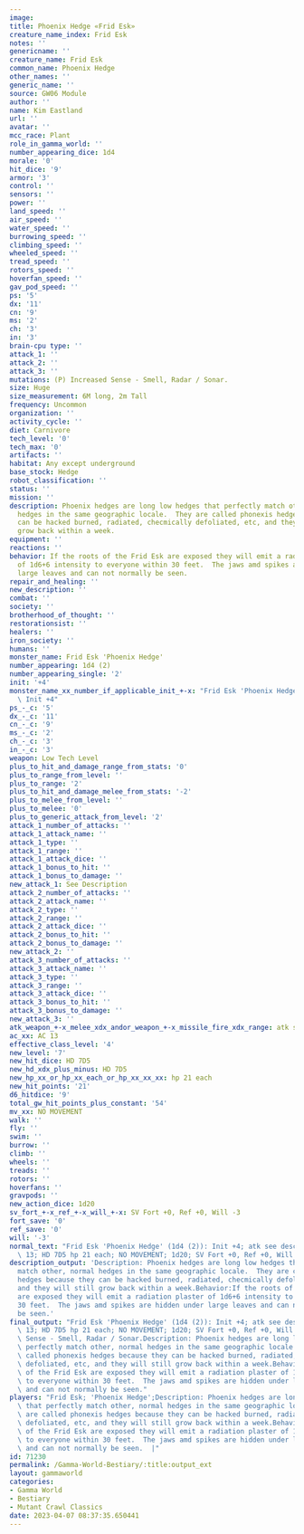 ```yaml
---
image: 
title: Phoenix Hedge «Frid Esk»
creature_name_index: Frid Esk
notes: ''
genericname: ''
creature_name: Frid Esk
common_name: Phoenix Hedge
other_names: ''
generic_name: ''
source: GW06 Module
author: ''
name: Kim Eastland
url: ''
avatar: ''
mcc_race: Plant
role_in_gamma_world: ''
number_appearing_dice: 1d4
morale: '0'
hit_dice: '9'
armor: '3'
control: ''
sensors: ''
power: ''
land_speed: ''
air_speed: ''
water_speed: ''
burrowing_speed: ''
climbing_speed: ''
wheeled_speed: ''
tread_speed: ''
rotors_speed: ''
hoverfan_speed: ''
gav_pod_speed: ''
ps: '5'
dx: '11'
cn: '9'
ms: '2'
ch: '3'
in: '3'
brain-cpu type: ''
attack_1: ''
attack_2: ''
attack_3: ''
mutations: (P) Increased Sense - Smell, Radar / Sonar.
size: Huge
size_measurement: 6M long, 2m Tall
frequency: Uncommon
organization: ''
activity_cycle: ''
diet: Carnivore
tech_level: '0'
tech_max: '0'
artifacts: ''
habitat: Any except underground
base_stock: Hedge
robot_classification: ''
status: ''
mission: ''
description: Phoenix hedges are long low hedges that perfectly match other, normal
  hedges in the same geographic locale.  They are called phonexis hedges because they
  can be hacked burned, radiated, checmically defoliated, etc, and they will still
  grow back within a week.
equipment: ''
reactions: ''
behavior: If the roots of the Frid Esk are exposed they will emit a radiation plaster
  of 1d6+6 intensity to everyone within 30 feet.  The jaws amd spikes are hidden under
  large leaves and can not normally be seen.
repair_and_healing: ''
new_description: ''
combat: ''
society: ''
brotherhood_of_thought: ''
restorationsist: ''
healers: ''
iron_society: ''
humans: ''
monster_name: Frid Esk 'Phoenix Hedge'
number_appearing: 1d4 (2)
number_appearing_single: '2'
init: '+4'
monster_name_xx_number_if_applicable_init_+-x: "Frid Esk 'Phoenix Hedge' (1d4 (2)):\
  \ Init +4"
ps_-_c: '5'
dx_-_c: '11'
cn_-_c: '9'
ms_-_c: '2'
ch_-_c: '3'
in_-_c: '3'
weapon: Low Tech Level
plus_to_hit_and_damage_range_from_stats: '0'
plus_to_range_from_level: ''
plus_to_range: '2'
plus_to_hit_and_damage_melee_from_stats: '-2'
plus_to_melee_from_level: ''
plus_to_melee: '0'
plus_to_generic_attack_from_level: '2'
attack_1_number_of_attacks: ''
attack_1_attack_name: ''
attack_1_type: ''
attack_1_range: ''
attack_1_attack_dice: ''
attack_1_bonus_to_hit: ''
attack_1_bonus_to_damage: ''
new_attack_1: See Description
attack_2_number_of_attacks: ''
attack_2_attack_name: ''
attack_2_type: ''
attack_2_range: ''
attack_2_attack_dice: ''
attack_2_bonus_to_hit: ''
attack_2_bonus_to_damage: ''
new_attack_2: ''
attack_3_number_of_attacks: ''
attack_3_attack_name: ''
attack_3_type: ''
attack_3_range: ''
attack_3_attack_dice: ''
attack_3_bonus_to_hit: ''
attack_3_bonus_to_damage: ''
new_attack_3: ''
atk_weapon_+-x_melee_xdx_andor_weapon_+-x_missile_fire_xdx_range: atk see description
ac_xx: AC 13
effective_class_level: '4'
new_level: '7'
new_hit_dice: HD 7D5
new_hd_xdx_plus_minus: HD 7D5
new_hp_xx_or_hp_xx_each_or_hp_xx_xx_xx: hp 21 each
new_hit_points: '21'
d6_hitdice: '9'
total_gw_hit_points_plus_constant: '54'
mv_xx: NO MOVEMENT
walk: ''
fly: ''
swim: ''
burrow: ''
climb: ''
wheels: ''
treads: ''
rotors: ''
hoverfans: ''
gravpods: ''
new_action_dice: 1d20
sv_fort_+-x_ref_+-x_will_+-x: SV Fort +0, Ref +0, Will -3
fort_save: '0'
ref_save: '0'
will: '-3'
normal_text: "Frid Esk 'Phoenix Hedge' (1d4 (2)): Init +4; atk see description; AC\
  \ 13; HD 7D5 hp 21 each; NO MOVEMENT; 1d20; SV Fort +0, Ref +0, Will -3"
description_output: 'Description: Phoenix hedges are long low hedges that perfectly
  match other, normal hedges in the same geographic locale.  They are called phonexis
  hedges because they can be hacked burned, radiated, checmically defoliated, etc,
  and they will still grow back within a week.Behavior:If the roots of the Frid Esk
  are exposed they will emit a radiation plaster of 1d6+6 intensity to everyone within
  30 feet.  The jaws amd spikes are hidden under large leaves and can not normally
  be seen.'
final_output: "Frid Esk 'Phoenix Hedge' (1d4 (2)): Init +4; atk see description; AC\
  \ 13; HD 7D5 hp 21 each; NO MOVEMENT; 1d20; SV Fort +0, Ref +0, Will -3(P) Increased\
  \ Sense - Smell, Radar / Sonar.Description: Phoenix hedges are long low hedges that\
  \ perfectly match other, normal hedges in the same geographic locale.  They are\
  \ called phonexis hedges because they can be hacked burned, radiated, checmically\
  \ defoliated, etc, and they will still grow back within a week.Behavior:If the roots\
  \ of the Frid Esk are exposed they will emit a radiation plaster of 1d6+6 intensity\
  \ to everyone within 30 feet.  The jaws amd spikes are hidden under large leaves\
  \ and can not normally be seen."
players: "Frid Esk; 'Phoenix Hedge';Description: Phoenix hedges are long low hedges\
  \ that perfectly match other, normal hedges in the same geographic locale.  They\
  \ are called phonexis hedges because they can be hacked burned, radiated, checmically\
  \ defoliated, etc, and they will still grow back within a week.Behavior:If the roots\
  \ of the Frid Esk are exposed they will emit a radiation plaster of 1d6+6 intensity\
  \ to everyone within 30 feet.  The jaws amd spikes are hidden under large leaves\
  \ and can not normally be seen.  |"
id: 71230
permalink: /Gamma-World-Bestiary/:title:output_ext
layout: gammaworld
categories:
- Gamma World
- Bestiary
- Mutant Crawl Classics
date: 2023-04-07 08:37:35.650441
---
```

